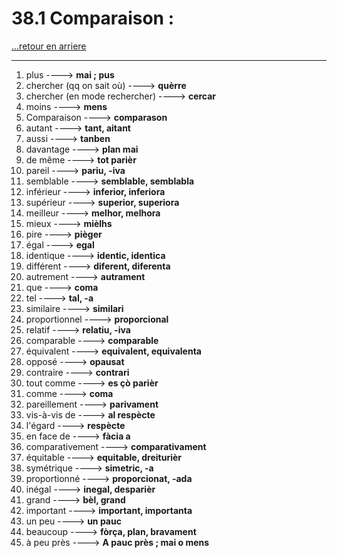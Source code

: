 # 38.1 Comparaison : 

[...retour en arriere](../../../menu_fiches.md)

---

1. plus  ----> **mai ; pus**
2. chercher (qq on sait où) ----> **quèrre**
3. chercher (en mode rechercher) ----> **cercar**
1. moins  ----> **mens**
2. Comparaison  ----> **comparason**
3. autant  ----> **tant, aitant**
4. aussi  ----> **tanben**
5. davantage  ----> **plan mai**
6. de même  ----> **tot parièr**
7. pareil  ----> **pariu, -iva**
8. semblable  ----> **semblable, semblabla**
9. inférieur  ----> **inferior, inferiora**
10. supérieur  ----> **superior, superiora**
11. meilleur  ----> **melhor, melhora**
12. mieux ----> **mièlhs**
13. pire  ----> **pièger**
14. égal  ----> **egal**
15. identique  ----> **identic, identica**
16. différent  ----> **diferent, diferenta**
17. autrement  ----> **autrament**
18. que  ----> **coma**
19. tel  ----> **tal, -a**
20. similaire  ----> **similari**
21. proportionnel  ----> **proporcional**
22. relatif  ----> **relatiu, -iva**
23. comparable  ----> **comparable**
24. équivalent  ----> **equivalent, equivalenta**
25. opposé  ----> **opausat**
26. contraire  ----> **contrari**
27. tout comme  ----> **es çò parièr**
28. comme ----> **coma**
29. pareillement  ----> **parivament**
30. vis-à-vis de ----> **al respècte**
31. l'égard ----> **respècte**
32. en face de   ----> **fàcia a**
33. comparativement  ----> **comparativament**
34. équitable  ----> **equitable, dreiturièr**
35. symétrique  ----> **simetric, -a**
36. proportionné  ----> **proporcionat, -ada**
37. inégal  ----> **inegal, desparièr**
38. grand  ----> **bèl, grand**
39. important  ----> **important, importanta**
40. un peu ----> **un pauc**
41. beaucoup  ----> **fòrça, plan, bravament**
42. à peu près ----> **A pauc près ; mai o mens**

